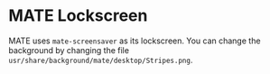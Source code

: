 # MATE Lockscreen

MATE uses `mate-screensaver` as its lockscreen. You can change the background by changing the file `usr/share/background/mate/desktop/Stripes.png`.
